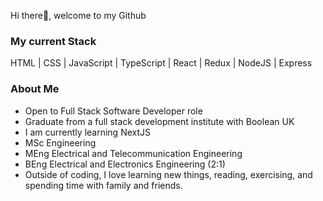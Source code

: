 Hi there👋, welcome to my Github

<h3>My current Stack</h3>
HTML | CSS | JavaScript | TypeScript | React | Redux | NodeJS | Express

<h3>About Me</h3>

- Open to Full Stack Software Developer role
- Graduate from a full stack development institute with Boolean UK
- I am currently learning NextJS
- MSc Engineering
- MEng Electrical and Telecommunication Engineering
- BEng Electrical and Electronics Engineering (2:1)
- Outside of coding, I love learning new things, reading, exercising, and spending time with family and friends.
